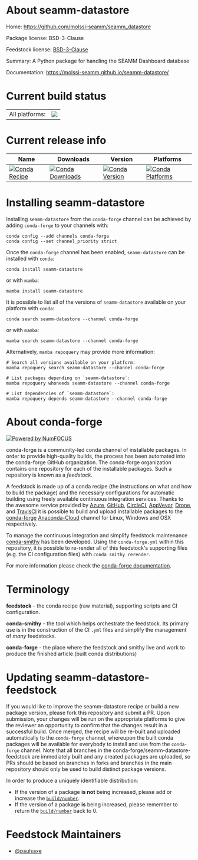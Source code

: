 About seamm-datastore
=====================

Home: https://github.com/molssi-seamm/seamm_datastore

Package license: BSD-3-Clause

Feedstock license: [BSD-3-Clause](https://github.com/conda-forge/seamm-datastore-feedstock/blob/main/LICENSE.txt)

Summary: A Python package for handling the SEAMM Dashboard database

Documentation: https://molssi-seamm.github.io/seamm-datastore/

Current build status
====================


<table><tr><td>All platforms:</td>
    <td>
      <a href="https://dev.azure.com/conda-forge/feedstock-builds/_build/latest?definitionId=14610&branchName=main">
        <img src="https://dev.azure.com/conda-forge/feedstock-builds/_apis/build/status/seamm-datastore-feedstock?branchName=main">
      </a>
    </td>
  </tr>
</table>

Current release info
====================

| Name | Downloads | Version | Platforms |
| --- | --- | --- | --- |
| [![Conda Recipe](https://img.shields.io/badge/recipe-seamm--datastore-green.svg)](https://anaconda.org/conda-forge/seamm-datastore) | [![Conda Downloads](https://img.shields.io/conda/dn/conda-forge/seamm-datastore.svg)](https://anaconda.org/conda-forge/seamm-datastore) | [![Conda Version](https://img.shields.io/conda/vn/conda-forge/seamm-datastore.svg)](https://anaconda.org/conda-forge/seamm-datastore) | [![Conda Platforms](https://img.shields.io/conda/pn/conda-forge/seamm-datastore.svg)](https://anaconda.org/conda-forge/seamm-datastore) |

Installing seamm-datastore
==========================

Installing `seamm-datastore` from the `conda-forge` channel can be achieved by adding `conda-forge` to your channels with:

```
conda config --add channels conda-forge
conda config --set channel_priority strict
```

Once the `conda-forge` channel has been enabled, `seamm-datastore` can be installed with `conda`:

```
conda install seamm-datastore
```

or with `mamba`:

```
mamba install seamm-datastore
```

It is possible to list all of the versions of `seamm-datastore` available on your platform with `conda`:

```
conda search seamm-datastore --channel conda-forge
```

or with `mamba`:

```
mamba search seamm-datastore --channel conda-forge
```

Alternatively, `mamba repoquery` may provide more information:

```
# Search all versions available on your platform:
mamba repoquery search seamm-datastore --channel conda-forge

# List packages depending on `seamm-datastore`:
mamba repoquery whoneeds seamm-datastore --channel conda-forge

# List dependencies of `seamm-datastore`:
mamba repoquery depends seamm-datastore --channel conda-forge
```


About conda-forge
=================

[![Powered by
NumFOCUS](https://img.shields.io/badge/powered%20by-NumFOCUS-orange.svg?style=flat&colorA=E1523D&colorB=007D8A)](https://numfocus.org)

conda-forge is a community-led conda channel of installable packages.
In order to provide high-quality builds, the process has been automated into the
conda-forge GitHub organization. The conda-forge organization contains one repository
for each of the installable packages. Such a repository is known as a *feedstock*.

A feedstock is made up of a conda recipe (the instructions on what and how to build
the package) and the necessary configurations for automatic building using freely
available continuous integration services. Thanks to the awesome service provided by
[Azure](https://azure.microsoft.com/en-us/services/devops/), [GitHub](https://github.com/),
[CircleCI](https://circleci.com/), [AppVeyor](https://www.appveyor.com/),
[Drone](https://cloud.drone.io/welcome), and [TravisCI](https://travis-ci.com/)
it is possible to build and upload installable packages to the
[conda-forge](https://anaconda.org/conda-forge) [Anaconda-Cloud](https://anaconda.org/)
channel for Linux, Windows and OSX respectively.

To manage the continuous integration and simplify feedstock maintenance
[conda-smithy](https://github.com/conda-forge/conda-smithy) has been developed.
Using the ``conda-forge.yml`` within this repository, it is possible to re-render all of
this feedstock's supporting files (e.g. the CI configuration files) with ``conda smithy rerender``.

For more information please check the [conda-forge documentation](https://conda-forge.org/docs/).

Terminology
===========

**feedstock** - the conda recipe (raw material), supporting scripts and CI configuration.

**conda-smithy** - the tool which helps orchestrate the feedstock.
                   Its primary use is in the construction of the CI ``.yml`` files
                   and simplify the management of *many* feedstocks.

**conda-forge** - the place where the feedstock and smithy live and work to
                  produce the finished article (built conda distributions)


Updating seamm-datastore-feedstock
==================================

If you would like to improve the seamm-datastore recipe or build a new
package version, please fork this repository and submit a PR. Upon submission,
your changes will be run on the appropriate platforms to give the reviewer an
opportunity to confirm that the changes result in a successful build. Once
merged, the recipe will be re-built and uploaded automatically to the
`conda-forge` channel, whereupon the built conda packages will be available for
everybody to install and use from the `conda-forge` channel.
Note that all branches in the conda-forge/seamm-datastore-feedstock are
immediately built and any created packages are uploaded, so PRs should be based
on branches in forks and branches in the main repository should only be used to
build distinct package versions.

In order to produce a uniquely identifiable distribution:
 * If the version of a package **is not** being increased, please add or increase
   the [``build/number``](https://docs.conda.io/projects/conda-build/en/latest/resources/define-metadata.html#build-number-and-string).
 * If the version of a package **is** being increased, please remember to return
   the [``build/number``](https://docs.conda.io/projects/conda-build/en/latest/resources/define-metadata.html#build-number-and-string)
   back to 0.

Feedstock Maintainers
=====================

* [@paulsaxe](https://github.com/paulsaxe/)

